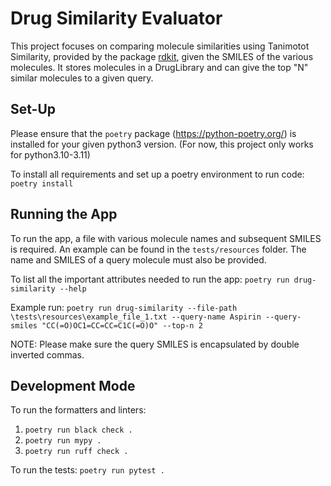 # Drug Similarity Evaluator
This project focuses on comparing molecule similarities using Tanimotot Similarity, provided by the package [rdkit](https://www.rdkit.org/), given the SMILES of the various molecules.
It stores molecules in a DrugLibrary and can give the top "N" similar molecules to a given query.

## Set-Up
Please ensure that the `poetry` package (https://python-poetry.org/) is installed for your given python3 version. 
(For now, this project only works for python3.10-3.11)

To install all requirements and set up a poetry environment to run code:
`poetry install`

## Running the App
To run the app, a file with various molecule names and subsequent SMILES is required.
An example can be found in the `tests/resources` folder.
The name and SMILES of a query molecule must also be provided.

To list all the important attributes needed to run the app:
`poetry run drug-similarity --help`

Example run:
`poetry run drug-similarity --file-path \tests\resources\example_file_1.txt --query-name Aspirin --query-smiles "CC(=O)OC1=CC=CC=C1C(=O)O" --top-n 2`

NOTE: Please make sure the query SMILES is encapsulated by double inverted commas.

## Development Mode
To run the formatters and linters:
1. `poetry run black check .`
2. `poetry run mypy .`
3. `poetry run ruff check .`

To run the tests:
`poetry run pytest .`
